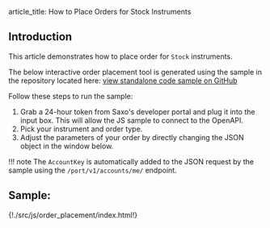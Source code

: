 article_title: How to Place Orders for Stock Instruments

## Introduction

This article demonstrates how to place order for `Stock` instruments.

The below interactive order placement tool is generated using the sample in the repository located here: <a href="https://github.com/gidven/saxo-openapi-guide/tree/master/src/js/order_placement">view standalone code sample on GitHub</a>

Follow these steps to run the sample:

1. Grab a 24-hour token from Saxo's developer portal and plug it into the input box. This will allow the JS sample to connect to the OpenAPI.
2. Pick your instrument and order type.
3. Adjust the parameters of your order by directly changing the JSON object in the window below.

!!! note
    The `AccountKey` is automatically added to the JSON request by the sample using the `/port/v1/accounts/me/` endpoint.

## Sample:


{!./src/js/order_placement/index.html!}
<script>{!./src/js/order_placement/boilerplate.js!}</script>
<script>{!./src/js/order_placement/demo.js!}</script>
